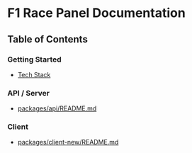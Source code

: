 # F1 Race Panel Documentation

## Table of Contents

### Getting Started
- [Tech Stack](./getting-started/tech.md)

### API / Server
- [packages/api/README.md](../packages/api/README.md)

### Client
- [packages/client-new/README.md](../packages/client-new/README.md)
